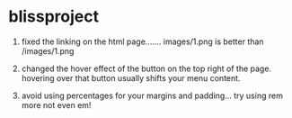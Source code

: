 # blissproject

1. fixed the linking on the html page....... images/1.png is better than /images/1.png 

2. changed the hover effect of the button on the top right of the page. hovering over that button usually shifts your menu content.

3. avoid using percentages for your margins and padding... try using rem more not even em!